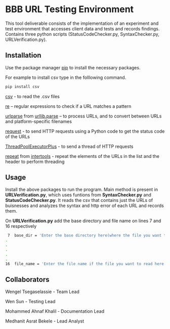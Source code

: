 # BBB URL Testing Environment

This tool deliverable consists of the implementation of an experiment and test environment that accesses client data and tests and records findings.
Contains three python scripts (StatusCodeChecker.py, SyntaxChecker.py, URLVerification.py).

## Installation

Use the package manager [pip](https://pip.pypa.io/en/stable/) to install the necessary packages.

For example to install csv type in the folllowing command.

```bash
pip install csv
```

[csv](https://pypi.org/project/python-csv/) - to read the .csv files  

[re](https://pypi.org/project/re2/) – regular expressions to check if a URL matches a pattern

[urlparse](https://pypi.org/project/urlparse4/) from [urllib.parse](https://pypi.org/project/pycopy-urllib.parse/) – to process URLs, and to convert between URLs and platform-specific filenames

[request](https://pypi.org/project/requests/) - to send HTTP requests using a Python code to get the status code of the URLs

[ThreadPoolExecutorPlus](https://pypi.org/project/ThreadPoolExecutorPlus/) - to send a thread of HTTP requests

[repeat](https://pypi.org/project/repeat/) from [intertools](https://docs.python.org/3/library/itertools.html) - repeat the elements of the URLs in the list and the header to perform threading


## Usage

Install the above packages to run the program.
Main method is present in **URLVerification.py**, which uses funtions from **SyntaxChecker.py** and **StatusCodeChecker.py**. It reads the csv that contains just the URLs of buisnesses and analyzes the syntax and http error of each URL and records them.

On **URLVerification.py** add the base directory and file name on lines 7 and 16 respectively
```bash
 7  base_dir = 'Enter the base directory here(where the file you want to read is located/where you want to write the new file)'
.
.
.
.
.
16  file_name = 'Enter the file name if the file you want to read here'
```



## Collaborators
Wengel Tsegaselassie - Team Lead



Wen Sun - Testing Lead



Mohammed Ahnaf Khalil - Documentation Lead



Medhanit Asrat Bekele - Lead Analyst
